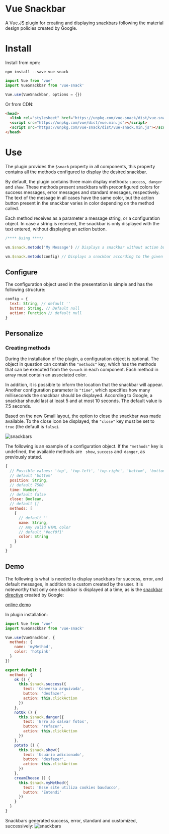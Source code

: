 # Vue Snackbar

A Vue.JS plugin for creating and displaying [snackbars](https://material.io/design/components/snackbars.html) following the material design policies created by Google.

# Install

Install from npm:
```console
npm install --save vue-snack
```
```javascript
import Vue from 'vue'
import VueSnackbar from 'vue-snack' 

Vue.use(VueSnackbar, options = {})
```
Or from CDN:

```html
<head>
  <link rel="stylesheet" href="https://unpkg.com/vue-snack/dist/vue-snack.min.css">  
  <script src="https://unpkg.com/vue/dist/vue.min.js"></script>
  <script src="https://unpkg.com/vue-snack/dist/vue-snack.min.js"></script>
</head>
```

# Use
The plugin provides the `$snack` property in all components, this property contains all the methods configured to display the desired snackbar.

By default, the plugin contains three main display methods: `success`,` danger` and `show`. These methods present snackbars with preconfigured colors for success messages, error messages and standard messages, respectively. The text of the message in all cases have the same color, but the action button present in the snackbar varies in color depending on the method called.

Each method receives as a parameter a message string, or a configuration object. In case a string is received, the snackbar is only displayed with the text entered, without displaying an action button.

```javascript
/**** Using ****/

vm.$snack.metodo('My Message') // Displays a snackbar without action button

vm.$snack.metodo(config) // Displays a snackbar according to the given object

```

## Configure

The configuration object used in the presentation is simple and has the following structure:
```javascript
config = {
  text: String, // default ''
  button: String, // Default null
  action: Function // default null
}
```

## Personalize

### Creating methods

During the installation of the plugin, a configuration object is optional. The object in question can contain the `"methods"` key, which has the methods that can be executed from the `$snack` in each component. Each method in array must contain an associated color.

In addition, it is possible to inform the location that the snackbar will appear. Another configuration parameter is `"time"`, which specifies how many milliseconds the snackbar should be displayed. According to Google, a snackbar should last at least 5 and at most 10 seconds. The default value is 7.5 seconds.

Based on the new Gmail layout, the option to close the snackbar was made available. To the close icon be displayed, the `"close"` key must be set to `true` (the default is `false`).

![snackbars](https://raw.githubusercontent.com/zerodois/vue-snackbar/master/docs/img/close-icon.png "Snackbar with close button")

The following is an example of a configuration object. If the `"methods"` key is undefined, the available methods are ` show`, `success` and` danger`, as previously stated.


```javascript
{
  // Possible values: 'top', 'top-left', 'top-right', 'bottom', 'bottom-left'
  // default 'bottom'
  position: String,
  // default 7500
  time: Number,
  // default false
  close: Boolean,
  // default []
  methods: [
    {
      // default ''
      name: String,
      // Any valid HTML color
      // default '#ecf0f1'
      color: String
    }
  ]
}
```

## Demo

The following is what is needed to display snackbars for success, error, and default messages, in addition to a custom created by the user. It is noteworthy that only one snackbar is displayed at a time, as is the [snackbar directive](https://material.io/design/components/snackbars.html) created by Google:

[online demo](https://jsfiddle.net/zerodois/a8fp2n6j)

In plugin installation:
```javascript
import Vue from 'vue'
import VueSnackbar from 'vue-snack' 

Vue.use(VueSnackbar, {
  methods: {
    name: 'myMethod',
    color: 'hotpink'
  }
})
```

```javascript
export default {
  methods: {
    ok () {
      this.$snack.success({
        text: 'Conversa arquivada',
        button: 'desfazer',
        action: this.clickAction
      })
    },
    notOk () {
      this.$snack.danger({
        text: 'Erro ao salvar fotos',
        button: 'refazer',
        action: this.clickAction
      })
    },
    potato () {
      this.$snack.show({
        text: 'Usuário adicionado',
        button: 'desfazer',
        action: this.clickAction
      })
    },
    creamCheese () {
      this.$snack.myMethod({
        text: 'Esse site utiliza cookies bauducco',
        button: 'Entendi'
      })
    }
  }
}
```

Snackbars generated success, error, standard and customized, successively:
![snackbars](https://raw.githubusercontent.com/zerodois/vue-snackbar/master/docs/img/defaults.png)

